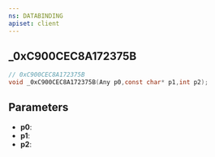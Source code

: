 ```yaml
---
ns: DATABINDING
apiset: client
---
```

## _0xC900CEC8A172375B

```c
// 0xC900CEC8A172375B
void _0xC900CEC8A172375B(Any p0,const char* p1,int p2);
```


## Parameters
* **p0**:
* **p1**:
* **p2**:



